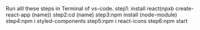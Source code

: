 Run alll these steps in Terminal of vs-code.
step1: install react(npxb create-react-app (name))
step2:cd (name)
step3:npm install    (node-module)
step4:npm i styled-components
step5:npm i react-icons
step6:npm start

